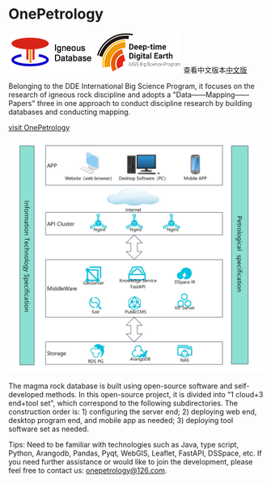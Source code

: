 # OnePetrology
![OnePetrology Igneous Database ](images/logo.png) 
![DDE of IUGS](images/ddelogo.png)     查看中文版本[中文版](./README.zh.md)

Belonging to the DDE International Big Science Program, it focuses on the research of igneous rock discipline and adopts a "Data——Mapping——Papers" three in one approach to conduct discipline research by building databases and conducting mapping. 



[visit OnePetrology](https://dde.igeodata.org)


![Structure](images/structure.jpg)

The magma rock database is built using open-source software and self-developed methods. In this open-source project, it is divided into "1 cloud+3 end+tool set", which correspond to the following subdirectories. The construction order is: 1) configuring the server end; 2) deploying web end, desktop program end, and mobile app as needed; 3) deploying tool software set as needed.

Tips: Need to be familiar with technologies such as Java, type script, Python, Arangodb, Pandas, Pyqt, WebGIS, Leaflet, FastAPI, DSSpace, etc. If you need further assistance or would like to join the development, please feel free to contact us: onepetrology@126.com.

